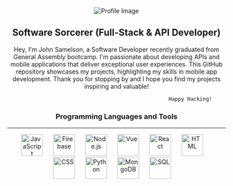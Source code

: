 <div align="center">
  <img src="https://github.com/SouCode/SouCode/assets/93101540/0986073b-2cc9-4cad-8671-89960d7b2457" alt="Profile Image">
  <h2>Software Sorcerer (Full-Stack & API Developer)</h2>
</div>

  <p align="center">
      Hey, I'm John Samelson, a Software Developer recently graduated from General Assembly bootcamp. I'm passionate about developing APIs and mobile applications that deliver exceptional user experiences. This GitHub repository showcases my projects, highlighting my skills in mobile app development.
                          Thank you for stopping by and I hope you find my projects inspiring and valuable!
    
                                                        Happy Hacking! 
  </p>





<div align="center">
  <h3 align="center">  Programming Languages and Tools</h3>
  <hr style="border-color: rgba(0, 0, 0, 0.2);">
  <p>
    <img src="https://cdn.svgporn.com/logos/javascript.svg" alt="JavaScript" width="50" height="50" style="margin-right: 20px;">
    <img src="https://cdn.svgporn.com/logos/firebase.svg" alt="Firebase" width="50" height="50" style="margin-right: 20px;">
    <img src="https://cdn.svgporn.com/logos/nodejs.svg" alt="Node.js" width="50" height="50" style="margin-right: 20px;">
    <img src="https://cdn.svgporn.com/logos/vue.svg" alt="Vue" width="50" height="50" style="margin-right: 20px;">
    <img src="https://cdn.svgporn.com/logos/react.svg" alt="React" width="50" height="50" style="margin-right: 20px;">
    <img src="https://cdn.svgporn.com/logos/html-5.svg" alt="HTML" width="50" height="50" style="margin-right: 20px;">
    <img src="https://cdn.svgporn.com/logos/css-3.svg" alt="CSS" width="50" height="50" style="margin-right: 20px;">
    <img src="https://cdn.svgporn.com/logos/python.svg" alt="Python" width="50" height="50" style="margin-right: 20px;">
    <img src="https://cdn.svgporn.com/logos/mongodb-icon.svg" alt="MongoDB" width="50" height="50" style="margin-right: 20px;">
    <img src="https://cdn.svgporn.com/logos/mysql.svg" alt="SQL" width="50" height="50" style="margin-right: 20px;">

  </p>
</div>

